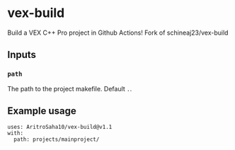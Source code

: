# vex-build
Build a VEX C++ Pro project in Github Actions! Fork of schineaj23/vex-build

## Inputs

### `path`
The path to the project makefile. Default `.`.

## Example usage
```
uses: AritroSaha10/vex-build@v1.1
with:
  path: projects/mainproject/
```
